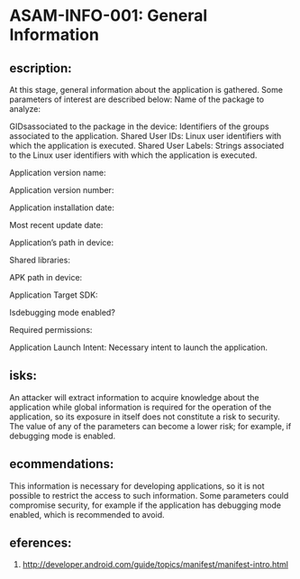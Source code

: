 
# ASAM-INFO-001: General Information

## escription:


At this stage, general information about the application is gathered. Some parameters of interest are described below:
Name of the package to analyze:


GIDsassociated to the package in the device: Identifiers of the groups associated to the application.
Shared User IDs: Linux user identifiers with which the application is executed.
Shared User Labels: Strings associated to the Linux user identifiers with which the application is executed.

Application version name:

Application version number:

Application installation date:

Most recent update date:

Application’s path in device:

Shared libraries:

APK path in device:

Application Target SDK:

Isdebugging mode enabled?

Required permissions:

Application Launch Intent: Necessary intent to launch the application.

## isks:
An attacker will extract information to acquire knowledge about the application while global information is required for the operation of the application, so its exposure in itself does not constitute a risk to security. The value of any of the parameters can become a lower risk; for example, if debugging mode is enabled.

## ecommendations:
This information is necessary for developing applications, so it is not possible to restrict the access to such information. Some parameters could compromise security, for example if the application has debugging mode enabled, which is recommended to avoid.

 

## eferences:
1. http://developer.android.com/guide/topics/manifest/manifest-intro.html
